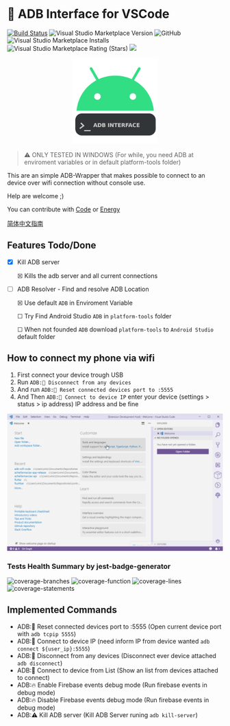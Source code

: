 # 🔌 ADB Interface for VSCode

[![Build Status](https://img.shields.io/endpoint.svg?url=https%3A%2F%2Factions-badge.atrox.dev%2Fvinicioslc%2Fadb-interface-vscode%2Fbadge%3Fref%3Dmaster&style=flat-square)](https://actions-badge.atrox.dev/vinicioslc/adb-interface-vscode/goto?ref=master)
![Visual Studio Marketplace Version](https://img.shields.io/visual-studio-marketplace/v/vinicioslc.adb-interface-vscode?style=flat-square)
![GitHub](https://img.shields.io/github/license/vinicioslc/adb-interface-vscode?style=flat-square)
![Visual Studio Marketplace Installs](https://img.shields.io/visual-studio-marketplace/i/vinicioslc.adb-interface-vscode?style=flat-square)
![Visual Studio Marketplace Rating (Stars)](https://img.shields.io/visual-studio-marketplace/stars/vinicioslc.adb-interface-vscode?style=flat-square)
<a href="https://codeclimate.com/github/vinicioslc/adb-interface-vscode/maintainability">
<img src="https://api.codeclimate.com/v1/badges/b9fd814b1bdf974a1d16/maintainability" /></a>

<div style="text-align:center"><img src="media/icon.png" width="200" /></div>

> ⚠️ ONLY TESTED IN WINDOWS (For while, you need ADB at enviroment variables or in default platform-tools folder)

This are an simple ADB-Wrapper that makes possible to connect to an device over wifi connection without console use.

Help are welcome ;)

You can contribute with
[Code](https://github.com/vinicioslc/adb-interface-vscode)
or
[Energy](https://www.paypal.com/cgi-bin/webscr?cmd=_s-xclick&hosted_button_id=TKRZ7F4FV4QY4&source=url)

[简体中文指南](https://www.jianshu.com/p/fb8eebc8a2c0)

## Features Todo/Done

-   ☒ Kill ADB server

    ☒ Kills the adb server and all current connections

-   ☐ ADB Resolver - Find and resolve ADB Location

    ☒ Use default `ADB` in Enviroment Variable

    ☐ Try Find Android Studio `ADB` in `platform-tools` folder

    ☐ When not founded `ADB` download `platform-tools` to `Android Studio` default folder

## How to connect my phone via wifi

1.  First connect your device trough USB
2.  Run `ADB:📱 Disconnect from any devices`
3.  And run `ADB:📱 Reset connected devices port to :5555`
4.  And Then `ADB:📱 Connect to device IP` enter your device (settings > status > ip address) IP address and be fine

![status bar](media/record1.gif)

### Tests Health Summary by jest-badge-generator

![coverage-branches](https://raw.githubusercontent.com/vinicioslc/adb-interface-vscode/master/.badges/badge-branches.png)
![coverage-function](https://raw.githubusercontent.com/vinicioslc/adb-interface-vscode/master/.badges/badge-functions.png)
![coverage-lines](https://raw.githubusercontent.com/vinicioslc/adb-interface-vscode/master/.badges/badge-lines.png)
![coverage-statements](https://raw.githubusercontent.com/vinicioslc/adb-interface-vscode/master/.badges/badge-statements.png)

## Implemented Commands

-   ADB:📱 Reset connected devices port to :5555 (Open current device port with `adb tcpip 5555`)
-   ADB:📱 Connect to device IP (need inform IP from device wanted `adb connect ${user_ip}:5555`)
-   ADB:📱 Disconnect from any devices (Disconnect ever device attached `adb disconnect`)
-   ADB:📱 Connect to device from List (Show an list from devices attached to connect)
-   ADB:🔥 Enable Firebase events debug mode (Run firebase events in debug mode)
-   ADB:🔥 Disable Firebase events debug mode (Run firebase events in debug mode)
-   ADB:⚠️ Kill ADB server (Kill ADB Server runing `adb kill-server`)
